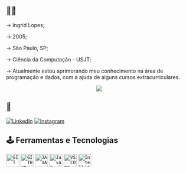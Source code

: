 
## 👩🏼
→ Ingrid Lopes;

→ 2005;

→ São Paulo, SP;

→ Ciência da Computação - USJT;

→ Atualmente estou aprimorando meu conhecimento na área de programação e dados, com a ajuda de alguns cursos extracurriculares.
<p align="center">
  <img src="https://sdk.bitmoji.com/me/sticker/GL5QdXFJQ93~w~kDGun5oCATyVeig0bGqzyNqTVZDdeG0plxrmP3~Q/20079939.png?p=dD1wO3Y9cG9wdWxhcjtsPXB0X1BU.v1&size=thumbnail width="50">
</p>

## 🔎
[![LinkedIn](https://img.shields.io/badge/LinkedIn-FFF?style=for-the-badge&logo=linkedin&logoColor=30A3DC)](https://www.linkedin.com/in/ingrid-lopes-29a251274/)
[![Instagram](https://img.shields.io/badge/Instagram-FFF?style=for-the-badge&logo=instagram&logoColor=E94D5F)](https://www.instagram.com/ingr.lopes/)

## 🕹️ Ferramentas e Tecnologias
<code><img width="35px" src="https://cdn.jsdelivr.net/gh/devicons/devicon/icons/git/git-original.svg" title = "GIT"/></code>
<code><img width="35px" src="https://cdn.jsdelivr.net/gh/devicons/devicon/icons/github/github-original.svg" title = "GITHUB"/></code>
<code><img width="35px" src="https://cdn.jsdelivr.net/gh/devicons/devicon/icons/java/java-original.svg" title = "JAVA"/></code>
<code><img width="35px" src="https://cdn.jsdelivr.net/gh/devicons/devicon/icons/javascript/javascript-original.svg" title = "JavaScript"/></code>
<code><img width="35px" src="https://cdn.jsdelivr.net/gh/devicons/devicon/icons/vscode/vscode-original.svg" title = "VSCODE"/></code>
<code><img width="35px" src="https://cdn.jsdelivr.net/gh/devicons/devicon/icons/intellij/intellij-original.svg" title = "IntelliJ"/></code>

<!---
ingrlopes/ingrlopes is a ✨ special ✨ repository because its `README.md` (this file) appears on your GitHub profile.
You can click the Preview link to take a look at your changes.
--->
